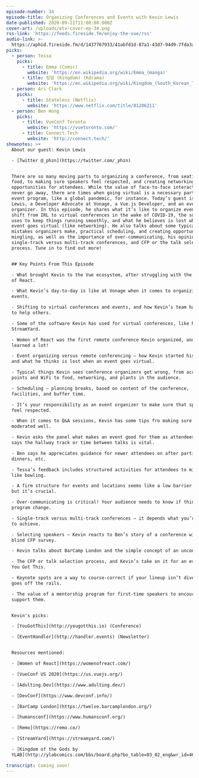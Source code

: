 ```yaml
---
episode-number: 34
episode-title: Organizing Conferences and Events with Kevin Lewis
date-published: 2020-09-21T11:00:00.000Z
cover-art: /uploads/etv-cover-ep-34.png
rss-link: 'https://feeds.fireside.fm/enjoy-the-vue/rss'
audio-link: >-
  https://aphid.fireside.fm/d/1437767933/41abfd1d-87a1-43d7-94d9-7fda3a5120e1/421eee90-81ba-4008-8ad3-fd187d2363cc.mp3
picks:
  - person: Tessa
    picks:
      - title: Emma (Comic)
        website: 'https://en.wikipedia.org/wiki/Emma_(manga)'
      - title: 킹덤 (Kingdom) (Kdrama)
        website: 'https://en.wikipedia.org/wiki/Kingdom_(South_Korean_TV_series)'
  - person: Ari Clark
    picks:
      - title: Stateless (Netflix)
        website: 'https://www.netflix.com/title/81206211'
  - person: Ben Hong
    picks:
      - title: VueConf Toronto
        website: 'https://vuetoronto.com/'
      - title: Connect.Tech
        website: 'http://connect.tech/'
shownotes: >+
  About our guest: Kevin Lewis

  - [Twitter @_phzn](https://twitter.com/_phzn)


  There are so many moving parts to organizing a conference, from seating and
  food, to making sure speakers feel respected, and creating networking
  opportunities for attendees. While the value of face-to-face interaction will
  never go away, there are times when going virtual is a necessary part of your
  event program, like a global pandemic, for instance. Today’s guest is Kevin
  Lewis, a Developer Advocate at Vonage, a Vue.js Developer, and an event
  organizer. In this episode, he shares what it’s like to organize events, the
  shift from IRL to virtual conferences in the wake of COVID-19, the software he
  uses to keep things running smoothly, and what he believes is lost when an
  event goes virtual (like networking). He also talks about some typical
  mistakes organizers make, practical scheduling, and creating opportunities for
  mingling, as well as the importance of over-communicating, his opinions on
  single-track versus multi-track conferences, and CFP or the talk selection
  process. Tune in to find out more!


  ## Key Points From This Episode

  - What brought Kevin to the Vue ecosystem, after struggling with the “magic”
  of React.

  - What Kevin’s day-to-day is like at Vonage when it comes to organizing
  events.

  - Shifting to virtual conferences and events, and how Kevin’s team has gone on
  to help others.

  - Some of the software Kevin has used for virtual conferences, like Remo and
  StreamYard.

  - Women of React was the first remote conference Kevin organized, and he
  learned a lot!

  - Event organizing versus remote conferencing – how Kevin started his career
  and what he thinks is lost when an event goes virtual.

  - Typical things Kevin sees conference organizers get wrong, from access
  points and WiFi to food, networking, and plants in the audience.

  - Scheduling – planning breaks, based on content of the conference,
  facilities, and buffer time.

  - It’s your responsibility as an event organizer to make sure that speakers
  feel respected.

  - When it comes to Q&A sessions, Kevin has some tips fro making sure it’s
  moderated well.

  - Kevin asks the panel what makes an event good for them as attendees – Ari
  says the hallway track or time between talks is vital.

  - Ben says he appreciates guidance for newer attendees on after parties and
  dinners, etc.

  - Tessa’s feedback includes structured activities for attendees to mingle,
  like bowling.

  - A firm structure for events and locations seems like a low barrier to entry,
  but it’s crucial.

  - Over-communicating is critical! Your audience needs to know if things in the
  program change.

  - Single-track versus multi-track conferences – it depends what you’re trying
  to achieve.

  - Selecting speakers – Kevin reacts to Ben’s story of a conference with a
  blind CFP survey.

  - Kevin talks about BarCamp London and the simple concept of an unconference.

  - The CFP or talk selection process, and Kevin’s take on it for an event like
  You Got This.

  - Keynote spots are a way to course-correct if your lineup isn’t diverse or
  goes off the rails.

  - The value of a mentorship program for first-time speakers to encourage and
  support them.


  Kevin's picks: 

  - [YouGotThis](http://yougotthis.io) (Conference)

  - [EventHandler](http://handler.events) (Newsletter)


  Resources mentioned:

  - [Women of React](https://womenofreact.com/)

  - [VueConf US 2020](https://us.vuejs.org/)

  - [Adulting.Dev](https://www.adulting.dev/)

  - [DevConf](https://www.devconf.info/)

  - [BarCamp London](https://twelve.barcamplondon.org/)

  - [humansconf](https://www.humansconf.org/)

  - [Remo](https://remo.co/)

  - [StreamYard](https://streamyard.com/)

  - [Kingdom of the Gods by
  YLAB](http://ylabcomics.com/bbs/board.php?bo_table=03_02_eng&wr_id=46&page=3&pg_position=46)

transcript: Coming soon!
---
```

